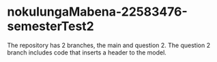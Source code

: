 # nokulungaMabena-22583476-semesterTest2
The repository has 2 branches, the main and question 2. The question 2 branch includes code that inserts a header to the model.
